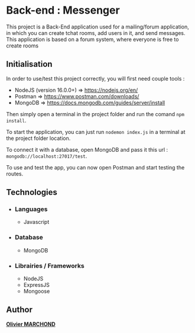 # Back-end : Messenger
This project is a Back-End application used for a mailing/forum application, in which you can create tchat rooms, add users in it, and send messages. This application is based on a forum system, where everyone is free to create rooms

## Initialisation
In order to use/test this project correctly, you will first need couple tools :

  - NodeJS (version 16.0.0+) => https://nodejs.org/en/
  - Postman => https://www.postman.com/downloads/
  - MongoDB => https://docs.mongodb.com/guides/server/install
 
Then simply open a terminal in the project folder and run the comand `npm install`.

To start the application, you can just run `nodemon index.js` in a terminal at the project folder location.

To connect it with a database, open MongoDB and pass it this url : `mongodb://localhost:27017/test`.

To use and test the app, you can now open Postman and start testing the routes.

## Technologies
- ### Languages
  - Javascript
- ### Database
  - MongoDB
- ### Librairies / Frameworks
  - NodeJS
  - ExpressJS
  - Mongoose

## Author
**[Olivier MARCHOND](https://github.com/Netra-Dawkins)**
